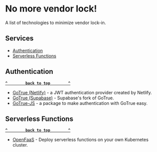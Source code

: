 # No more vendor lock!
A list of technologies to minimize vendor lock-in.

<!-- ## Services
- [Section](#section)
  - [Subsection](#subsection)


## Section

**[`^        back to top        ^`](#services)**

#### Subsection

- Bullet point
 -->
 
## Services
- [Authentication](#authentication)
- [Serverless Functions](#serverless-functions)
 
## Authentication
**[`^        back to top        ^`](#services)**
- [GoTrue (Netlify)](https://github.com/netlify/gotrue) - a JWT authentication provider created by Netlify.
- [GoTrue (Supabase)](https://github.com/supabase/gotrue) - Supabase's fork of GoTrue.
- [GoTrue-JS](https://github.com/netlify/gotrue-js) - a package to make authentication with GoTrue easy.

## Serverless Functions
**[`^        back to top        ^`](#services)**
- [OpenFaaS](https://www.openfaas.com/) - Deploy serverless functions on your own Kubernetes cluster.

